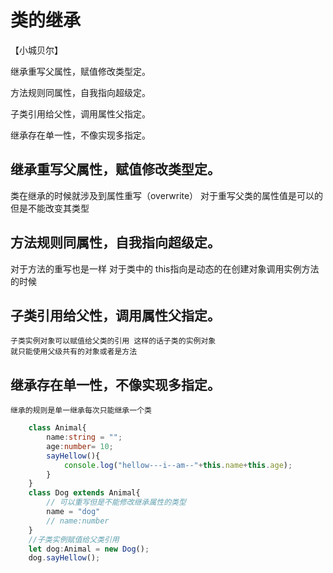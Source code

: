# 类的继承

【小城贝尔】

继承重写父属性，赋值修改类型定。

方法规则同属性，自我指向超级定。

子类引用给父性，调用属性父指定。

继承存在单一性，不像实现多指定。

## 继承重写父属性，赋值修改类型定。
   类在继承的时候就涉及到属性重写（overwrite）
   对于重写父类的属性值是可以的但是不能改变其类型
## 方法规则同属性，自我指向超级定。
   对于方法的重写也是一样 
   对于类中的 this指向是动态的在创建对象调用实例方法的时候
## 子类引用给父性，调用属性父指定。
    子类实例对象可以赋值给父类的引用 这样的话子类的实例对象
    就只能使用父级共有的对象或者是方法
## 继承存在单一性，不像实现多指定。
    继承的规则是单一继承每次只能继承一个类

```ts
    class Animal{
        name:string = "";
        age:number= 10;
        sayHellow(){
            console.log("hellow---i--am--"+this.name+this.age);
        }
    }
    class Dog extends Animal{
        // 可以重写但是不能修改继承属性的类型
        name = "dog"
        // name:number
    }
    //子类实例赋值给父类引用
    let dog:Animal = new Dog();
    dog.sayHellow();
```